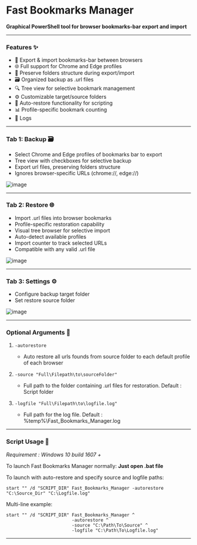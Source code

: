 # **Fast Bookmarks Manager**

**Graphical PowerShell tool for browser bookmarks-bar export and import**

--------------------

### Features ✨ 

- 🔄 Export & import bookmarks-bar between browsers 
- 🌐 Full support for Chrome and Edge profiles
- 📂 Preserve folders structure during export/import
- 🗃️ Organized backup as .url files
- 🔍 Tree view for selective bookmark management
- ⚙️ Customizable target/source folders
- 🚀 Auto-restore functionality for scripting
- 📊 Profile-specific bookmark counting
- 📝 Logs

--------------------

### Tab 1: Backup 🗃️
- Select Chrome and Edge profiles of bookmarks bar to export
- Tree view with checkboxes for selective backup
- Export url files, preserving folders structure
- Ignores browser-specific URLs (chrome://, edge://)

![image](https://github.com/user-attachments/assets/e8ce5bc7-a53c-4e2b-afdc-0425a02fb8c9)

--------------------

### Tab 2: Restore 🌐
- Import .url files into browser bookmarks
- Profile-specific restoration capability
- Visual tree browser for selective import
- Auto-detect available profiles
- Import counter to track selected URLs
- Compatible with any valid .url file

![image](https://github.com/user-attachments/assets/76acd459-5d0b-4af0-943e-6ab7470991a3)

--------------------

### Tab 3: Settings ⚙️
- Configure backup target folder
- Set restore source folder

![image](https://github.com/user-attachments/assets/6ac6cafb-f249-4728-abe5-0f4ccd5d5224)

--------------------

### Optional Arguments 🔧
   
1) `-autorestore`
   - Auto restore all urls founds from source folder to each default profile of each browser

2) `-source "Full\Filepath\to\sourceFolder"`
   - Full path to the folder containing .url files for restoration. Default : Script folder

3) `-logfile "Full\Filepath\to\logfile.log"`
   - Full path for the log file. Default : %temp%\Fast_Bookmarks_Manager.log


--------------------

### Script Usage 📝

_Requirement : Windows 10 build 1607 +_

To launch Fast Bookmarks Manager normally: **Just open .bat file**

To launch with auto-restore and specify source and logfile paths:  
```
start "" /d "SCRIPT_DIR" Fast_Bookmarks_Manager -autorestore "C:\Source_Dir" "C:\Logfile.log"
```  

Multi-line example:
```
start "" /d "SCRIPT_DIR" Fast_Bookmarks_Manager ^
                         -autorestore ^
                         -source "C:\Path\To\Source" ^
                         -logfile "C:\Path\To\Logfile.log"
```  

--------------------
